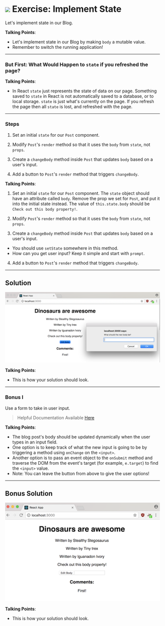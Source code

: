 # ![](https://ga-dash.s3.amazonaws.com/production/assets/logo-9f88ae6c9c3871690e33280fcf557f33.png) Exercise: Implement State #

Let's implement state in our Blog.

<aside class="notes">

**Talking Points**:

- Let's implement state in our Blog by making `body` a mutable value.
- Remember to switch the running application!

</aside>

---

### But First: What Would Happen to `state` if you refreshed the page?


<aside class="notes">

**Talking Points**:

- In React `state` just represents the state of data on our page.
Something saved to `state` in React is not automatically saved to a database,
or to local storage. `state` is just what's currently on the page. If you
refresh the page then all `state` is lost, and refreshed with the page.

</aside>

---

### Steps

1. Set an initial `state` for our `Post` component. 

2. Modify `Post`'s `render` method so that it uses the `body` from `state`, not `props`.

3. Create a `changeBody` method inside `Post` that updates `body` based on a user's input.

4. Add a button to `Post`'s `render` method that triggers `changeBody`.

<aside class="notes">

**Talking Points**:

1. Set an initial `state` for our `Post` component. The `state` object should have an attribute called `body`.  Remove the prop we set for `Post`, and put it into the initial state instead. The value of `this.state.body` should be `Check out this body property!`.

2. Modify `Post`'s `render` method so that it uses the `body` from `state`, not `props`.

3. Create a `changeBody` method inside `Post` that updates `body` based on a user's input.
  - You should use `setState` somewhere in this method.
  - How can you get user input? Keep it simple and start with `prompt`.

4. Add a button to `Post`'s `render` method that triggers `changeBody`.

</aside>


--- 

## Solution

![Solution for Project](images/State_SOLUTION.png)

<aside class="notes">

**Talking Points**:

- This is how your solution should look.

</aside>

---

### Bonus I ###

Use a form to take in user input.

> Helpful Documentation Available [Here](https://reactjs.org/docs/forms.html)



<aside class="notes">

**Talking Points**:

- The blog post's body should be updated dynamically when the user types in an input field.
- One option is to keep track of what the new input is going to be by triggering a method using `onChange` on the `<input>`.
- Another option is to pass an event object to the `onSubmit` method and traverse the DOM from the event's target (for example, `e.target`) to find the `<input>` value.
- Note: You can leave the button from above to give the user options!

</aside>

---

## Bonus Solution

![Solution for Project](images/state_BONUS_SOLUTION.png)

<aside class="notes">

**Talking Points**:

- This is how your solution should look.
